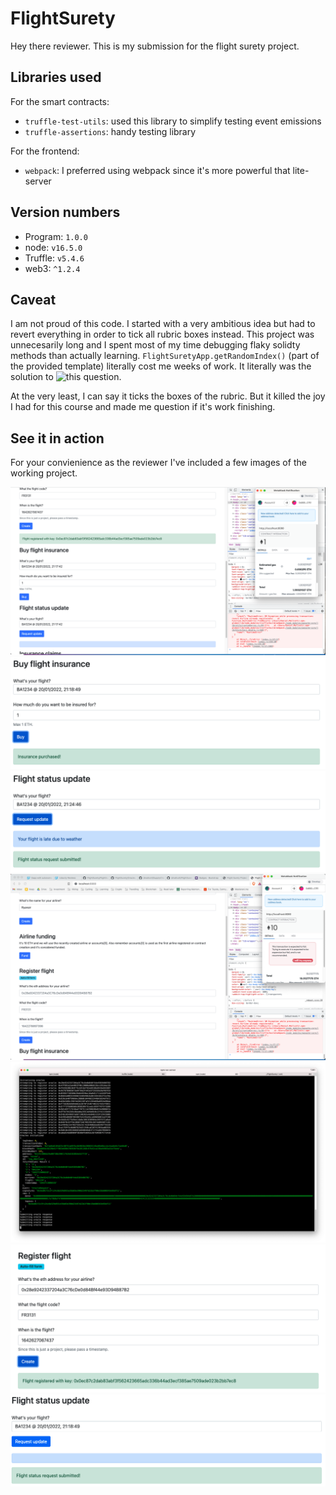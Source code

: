 # FlightSurety

Hey there reviewer. This is my submission for the flight surety project.

## Libraries used
For the smart contracts:
* `truffle-test-utils`: used this library to simplify testing event emissions
* `truffle-assertions`: handy testing library

For the frontend:
* `webpack`: I preferred using webpack since it's more powerful that lite-server

## Version numbers

* Program: `1.0.0`
* node: `v16.5.0`
* Truffle: `v5.4.6`
* web3: `^1.2.4`

## Caveat
I am not proud of this code. I started with a very ambitious idea but had to revert everything in order to tick all rubric boxes instead. This project was unnecesarily long and I spent most of my time debugging flaky solidty methods than actually learning. `FlightSuretyApp.getRandomIndex()` (part of the provided template) literally cost me weeks of work. It literally was the solution to ![this question](https://knowledge.udacity.com/questions/707089). 

At the very least, I can say it ticks the boxes of the rubric. But it killed the joy I had for this course and made me question if it's work finishing. 

## See it in action
For your convienience as the reviewer I've included a few images of the working project.

![](./images/buyInsurance.png)
![](./images/buyInsurance2.png)
![](./images/flightStatusUpdate.png)
![](./images/fundAirline.png)
![](./images/oraclesSubmittingResponse.png)
![](./images/registerFlight.png)
![](./images/requestFlightStatus.png)
